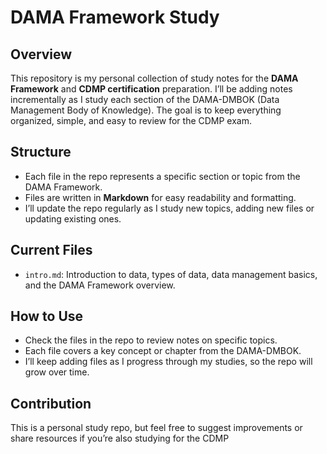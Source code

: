 # DAMA Framework Study

## Overview
This repository is my personal collection of study notes for the **DAMA Framework** and **CDMP certification** preparation. I’ll be adding notes incrementally as I study each section of the DAMA-DMBOK (Data Management Body of Knowledge). The goal is to keep everything organized, simple, and easy to review for the CDMP exam.

## Structure
- Each file in the repo represents a specific section or topic from the DAMA Framework.
- Files are written in **Markdown** for easy readability and formatting.
- I’ll update the repo regularly as I study new topics, adding new files or updating existing ones.

## Current Files
- `intro.md`: Introduction to data, types of data, data management basics, and the DAMA Framework overview.

## How to Use
- Check the files in the repo to review notes on specific topics.
- Each file covers a key concept or chapter from the DAMA-DMBOK.
- I’ll keep adding files as I progress through my studies, so the repo will grow over time.

## Contribution
This is a personal study repo, but feel free to suggest improvements or share resources if you’re also studying for the CDMP
